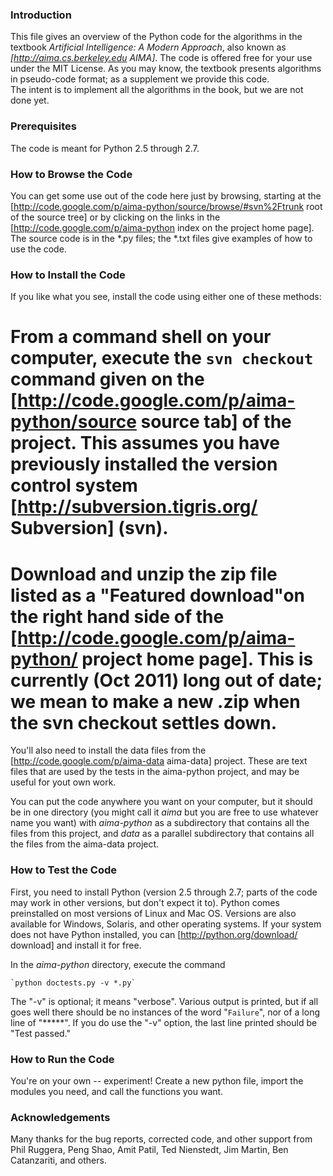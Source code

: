 ### Introduction

This file gives an overview of the Python code for the algorithms in
the textbook _Artificial Intelligence: A Modern
Approach_, also known as _[http://aima.cs.berkeley.edu AIMA]_.  The code is offered free for your use under the MIT License.
As you may know, the textbook presents algorithms in
pseudo-code format; as a supplement we provide this code.  
The intent is to implement all the algorithms in the book,
but we are not done yet.

### Prerequisites

The code is meant for Python 2.5 through 2.7.

### How to Browse the Code

You can get some use out of the code here just by browsing, starting
at the 
[http://code.google.com/p/aima-python/source/browse/#svn%2Ftrunk root of the source tree] or by clicking on the links in the 
[http://code.google.com/p/aima-python index on the project home page].
The source code is in the *.py files; the *.txt files give examples of
how to use the code.

### How to Install the Code

If you like what you see, install the code using either one of these methods:

  # From a command shell on your computer, execute the `svn checkout` command given on the [http://code.google.com/p/aima-python/source source tab] of the project.  This assumes you have previously installed the version control system [http://subversion.tigris.org/ Subversion] (svn).
  # Download and unzip the zip file listed as a "Featured download"on the right hand side of the [http://code.google.com/p/aima-python/ project home page]. This is currently (Oct 2011) long out of date; we mean to make a new .zip when the svn checkout settles down.

You'll also need to install the data files from the [http://code.google.com/p/aima-data aima-data] project.  These are text files that are used by the tests in the aima-python project, and may be useful for yout own work.

You can put the code anywhere you want on your computer, but it should be in one
directory (you might call it _aima_ but you are free to use whatever name you want) with _aima-python_ as a subdirectory that contains all the files from this project, and _data_ as a parallel subdirectory that contains all the files from the aima-data project. 

### How to Test the Code

First, you need to install Python (version 2.5 through 2.7; parts of the code may work in other versions, but don't expect it to). Python comes preinstalled on most versions of Linux and Mac OS. Versions are also available for Windows, Solaris, and other operating systems. If your system does not have Python installed, you can [http://python.org/download/ download] and install it for free.

In the _aima-python_ directory, execute the command

    `python doctests.py -v *.py`

The "-v" is optional; it means "verbose". Various output is printed, but if all goes well there should be no instances of the word "`Failure`", nor of a long line of "*****".
If you do use the "-v" option, the last line printed should be "Test passed."

### How to Run the Code 

You're on your own -- experiment!  Create a new python file, import the modules you need,
and call the functions you want.

### Acknowledgements 

Many thanks for the bug reports, corrected code, and other support from Phil Ruggera, Peng Shao, Amit Patil, Ted Nienstedt, Jim Martin, Ben Catanzariti, and others.
